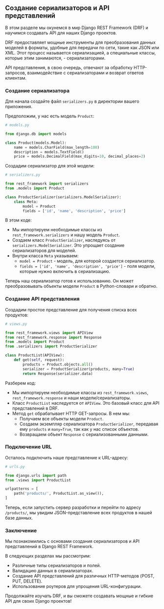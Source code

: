 ## Создание сериализаторов и API представлений

В этом разделе мы окунемся в мир Django REST Framework (DRF) и научимся создавать API для наших Django проектов. 

DRF предоставляет мощные инструменты для преобразования данных моделей в форматы, удобные для передачи по сети, такие как JSON или XML. Этот процесс называется сериализацией, а специальные классы, которые этим занимаются, - сериализаторами. 

API представления, в свою очередь, отвечают за обработку HTTP-запросов, взаимодействие с сериализаторами и возврат ответов клиентам.

### Создание сериализатора

Для начала создайте файл `serializers.py` в директории вашего приложения. 

Предположим, у нас есть модель `Product`:

```python
# models.py

from django.db import models

class Product(models.Model):
    name = models.CharField(max_length=100)
    description = models.TextField()
    price = models.DecimalField(max_digits=10, decimal_places=2)
```

Создадим сериализатор для этой модели:

```python
# serializers.py

from rest_framework import serializers
from .models import Product

class ProductSerializer(serializers.ModelSerializer):
    class Meta:
        model = Product
        fields = ['id', 'name', 'description', 'price']
```

В этом коде:

* Мы импортируем необходимые классы из `rest_framework.serializers` и нашу модель `Product`.
* Создаем класс `ProductSerializer`, наследуясь от `serializers.ModelSerializer`. Это упрощает создание сериализаторов для моделей.
* Внутри класса `Meta` указываем:
    * `model = Product` - модель, для которой создается сериализатор.
    * `fields = ['id', 'name', 'description', 'price']` - поля модели, которые нужно включить в сериализацию.

Теперь наш сериализатор готов к использованию. Он может преобразовывать объекты модели `Product` в Python-словари и обратно.

### Создание API представления

Создадим простое представление для получения списка всех продуктов:

```python
# views.py

from rest_framework.views import APIView
from rest_framework.response import Response
from .models import Product
from .serializers import ProductSerializer

class ProductList(APIView):
    def get(self, request):
        products = Product.objects.all()
        serializer = ProductSerializer(products, many=True)
        return Response(serializer.data)
```

Разберем код:

* Мы импортируем необходимые классы из `rest_framework.views`, `rest_framework.response` и наши модели/сериализаторы.
* Класс `ProductList` наследуется от `APIView`. Это базовый класс для API представлений в DRF.
* Метод `get` обрабатывает HTTP GET-запросы. В нем мы:
    * Получаем все объекты модели `Product`.
    * Создаем экземпляр сериализатора `ProductSerializer`, передавая ему `products` и `many=True`, так как у нас список объектов.
    * Возвращаем объект `Response` с сериализованными данными.

### Подключение URL

Осталось подключить наше представление к URL-адресу:

```python
# urls.py

from django.urls import path
from .views import ProductList

urlpatterns = [
    path('products/', ProductList.as_view()),
]
```

Теперь, если запустить сервер разработки и перейти по адресу `/products/`, мы увидим JSON-представление всех продуктов в нашей базе данных.

### Заключение

Мы познакомились с основами создания сериализаторов и API представлений в Django REST Framework. 

В следующих разделах мы рассмотрим:

* Различные типы сериализаторов и полей.
* Валидацию данных в сериализаторах.
* Создание API представлений для различных HTTP-методов (POST, PUT, DELETE).
* Использование роутеров для упрощения URL-конфигурации.

Продолжайте изучать DRF, и вы сможете создавать мощные и гибкие API для своих Django проектов! 
